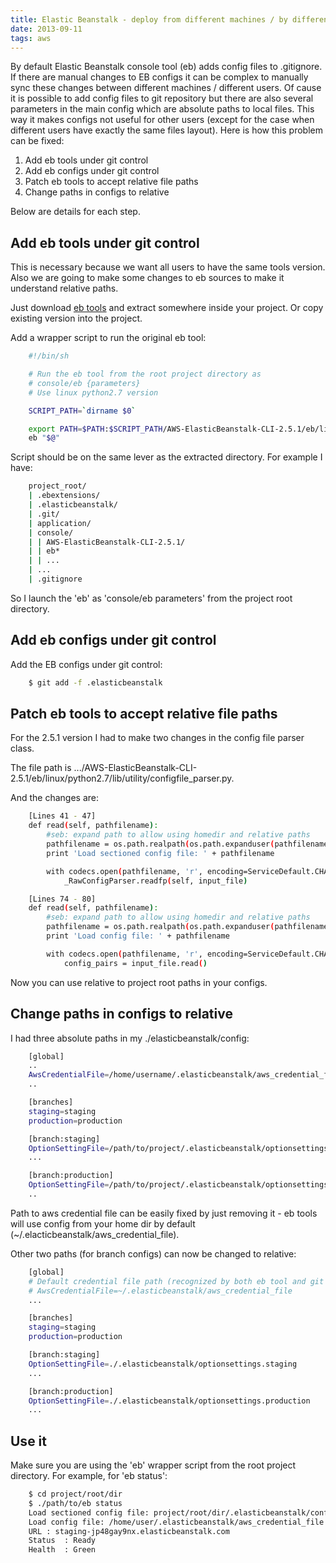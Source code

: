 ```yaml
---
title: Elastic Beanstalk - deploy from different machines / by different users (or how to get rid of absolute paths in configs)
date: 2013-09-11
tags: aws
---
```


By default Elastic Beanstalk console tool (eb) adds config files to .gitignore.
If there are manual changes to EB configs it can be complex to manually sync these changes
between different machines / different users.
Of cause it is possible to add config files to git repository but there are also several
parameters in the main config which are absolute paths to local files.
This way it makes configs not useful for other users (except for the case when different
users have exactly the same files layout).
Here is how this problem can be fixed:

1. Add eb tools under git control
1. Add eb configs under git control
1. Patch eb tools to accept relative file paths
1. Change paths in configs to relative

Below are details for each step.

<!-- more -->
Add eb tools under git control
--------------------------------------------
This is necessary because we want all users to have the same tools version.
Also we are going to make some changes to eb sources to make it understand relative paths.

Just download [eb tools](http://aws.amazon.com/code/6752709412171743) and extract somewhere inside your project.
Or copy existing version into the project.

Add a wrapper script to run the original eb tool:

```bash
    #!/bin/sh

    # Run the eb tool from the root project directory as
    # console/eb {parameters}
    # Use linux python2.7 version

    SCRIPT_PATH=`dirname $0`

    export PATH=$PATH:$SCRIPT_PATH/AWS-ElasticBeanstalk-CLI-2.5.1/eb/linux/python2.7
    eb "$@"
```

Script should be on the same lever as the extracted directory.
For example I have:

```bash
    project_root/
    | .ebextensions/
    | .elasticbeanstalk/
    | .git/
    | application/
    | console/
    | | AWS-ElasticBeanstalk-CLI-2.5.1/
    | | eb*
    | | ...
    | ...
    | .gitignore
```

So I launch the 'eb' as 'console/eb parameters' from the project root directory.

Add eb configs under git control
--------------------------------------------
Add the EB configs under git control:

```bash
    $ git add -f .elasticbeanstalk
```

Patch eb tools to accept relative file paths
--------------------------------------------
For the 2.5.1 version I had to make two changes in the config file parser class.

The file path is .../AWS-ElasticBeanstalk-CLI-2.5.1/eb/linux/python2.7/lib/utility/configfile_parser.py.

And the changes are:

```bash
    [Lines 41 - 47]
    def read(self, pathfilename):
        #seb: expand path to allow using homedir and relative paths
        pathfilename = os.path.realpath(os.path.expanduser(pathfilename))
        print 'Load sectioned config file: ' + pathfilename

        with codecs.open(pathfilename, 'r', encoding=ServiceDefault.CHAR_CODEC) as input_file:
            _RawConfigParser.readfp(self, input_file)

    [Lines 74 - 80]
    def read(self, pathfilename):
        #seb: expand path to allow using homedir and relative paths
        pathfilename = os.path.realpath(os.path.expanduser(pathfilename))
        print 'Load config file: ' + pathfilename

        with codecs.open(pathfilename, 'r', encoding=ServiceDefault.CHAR_CODEC) as input_file:
            config_pairs = input_file.read()
```

Now you can use relative to project root paths in your configs.

Change paths in configs to relative
--------------------------------------------
I had three absolute paths in my ./elasticbeanstalk/config:

```bash
    [global]
    ..
    AwsCredentialFile=/home/username/.elasticbeanstalk/aws_credential_file
    ..

    [branches]
    staging=staging
    production=production

    [branch:staging]
    OptionSettingFile=/path/to/project/.elasticbeanstalk/optionsettings.staging
    ...

    [branch:production]
    OptionSettingFile=/path/to/project/.elasticbeanstalk/optionsettings.production
    ..
```

Path to aws credential file can be easily fixed by just removing it - eb tools will use
config from your home dir by default (~/.elacticbeanstalk/aws_credential_file).

Other two paths (for branch configs) can now be changed to relative:

```bash
    [global]
    # Default credential file path (recognized by both eb tool and git aws.push tool)
    # AwsCredentialFile=~/.elasticbeanstalk/aws_credential_file
    ...

    [branches]
    staging=staging
    production=production

    [branch:staging]
    OptionSettingFile=./.elasticbeanstalk/optionsettings.staging
    ...

    [branch:production]
    OptionSettingFile=./.elasticbeanstalk/optionsettings.production
    ...
```

Use it
--------------------------------------------
Make sure you are using the 'eb' wrapper script from the root project directory.
For example, for 'eb status':

```bash
    $ cd project/root/dir
    $ ./path/to/eb status
    Load sectioned config file: project/root/dir/.elasticbeanstalk/config
    Load config file: /home/user/.elasticbeanstalk/aws_credential_file
    URL	: staging-jp48gay9nx.elasticbeanstalk.com
    Status	: Ready
    Health	: Green
```
